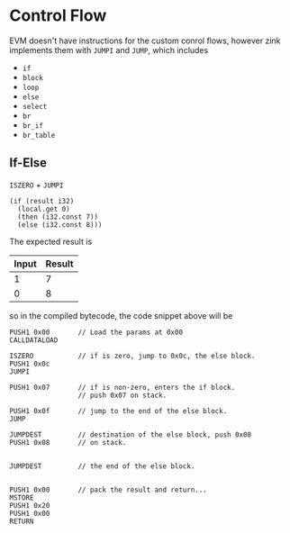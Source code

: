 # Control Flow

EVM doesn't have instructions for the custom conrol flows, however
zink implements them with `JUMPI` and `JUMP`, which includes

- `if`
- `block`
- `loop`
- `else`
- `select`
- `br`
- `br_if`
- `br_table`

## If-Else

`ISZERO` + `JUMPI`

```wasm
(if (result i32)
  (local.get 0)
  (then (i32.const 7))
  (else (i32.const 8)))
```

The expected result is

| Input | Result |
| ----- | ------ |
| 1     | 7      |
| 0     | 8      |

so in the compiled bytecode, the code snippet above will be

```
PUSH1 0x00       // Load the params at 0x00
CALLDATALOAD

ISZERO           // if is zero, jump to 0x0c, the else block.
PUSH1 0x0c
JUMPI

PUSH1 0x07       // if is non-zero, enters the if block.
                 // push 0x07 on stack.

PUSH1 0x0f       // jump to the end of the else block.
JUMP

JUMPDEST         // destination of the else block, push 0x08
PUSH1 0x08       // on stack.


JUMPDEST         // the end of the else block.


PUSH1 0x00       // pack the result and return...
MSTORE
PUSH1 0x20
PUSH1 0x00
RETURN
```

